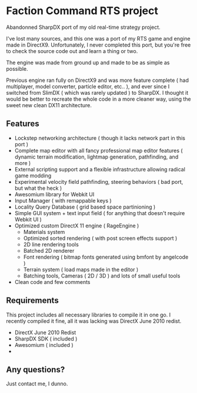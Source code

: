 Faction Command RTS project
=============
Abandonned SharpDX port of my old real-time strategy project.

I've lost many sources, and this one was a port of my RTS game and engine made in DirectX9.
Unfortunately, I never completed this port, but you're free to check the source code out and learn a thing or two.

The engine was made from ground up and made to be as simple as possible.

Previous engine ran fully on DirectX9 and was more feature complete ( had multiplayer, model converter, particle editor, etc.. ), 
and ever since I switched from SlimDX ( which was rarely updated ) to SharpDX. I thought it would be better to recreate the
whole code in a more cleaner way, using the sweet new clean DX11 architecture.

Features
-----------

* Lockstep networking architecture ( though it lacks network part in this port )
* Complete map editor with all fancy professional map editor features ( dynamic terrain modification, lightmap generation, pathfinding, and more )
* External scripting support and a flexible infrastructure allowing radical game modding
* Experimental velocity field pathfinding, steering behaviors ( bad port, but what the heck )
* Awesomium library for Webkit UI
* Input Manager ( with remappable keys )
* Locality Query Database ( grid based space partinioning )
* Simple GUI system + text input field ( for anything that doesn't require Webkit UI )
* Optimized custom DirectX 11 engine ( RageEngine )
  * Materials system 
  * Optimized sorted rendering ( with post screen effects support )
  * 2D line rendering tools
  * Batched 2D renderer
  * Font rendering ( bitmap fonts generated using bmfont by angelcode )
  * Terrain system ( load maps made in the editor )
  * Batching tools, Cameras ( 2D / 3D ) and lots of small useful tools 
* Clean code and few comments

Requirements
-----------

This project includes all necessary libraries to compile it in one go.
I recently compiled it fine, all it was lacking was DirectX June 2010 redist.

* DirectX June 2010 Redist
* SharpDX SDK ( included )
* Awesomium ( included )
* 

Any questions?
-----------

Just contact me, I dunno.